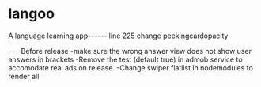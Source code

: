 # langoo
A language learning app------
line 225 change peekingcardopacity

----Before release
-make sure the wrong answer view does not show user answers in brackets
-Remove the test (default true) in admob service to accomodate real ads on release.
-Change swiper flatlist in nodemodules to render all
